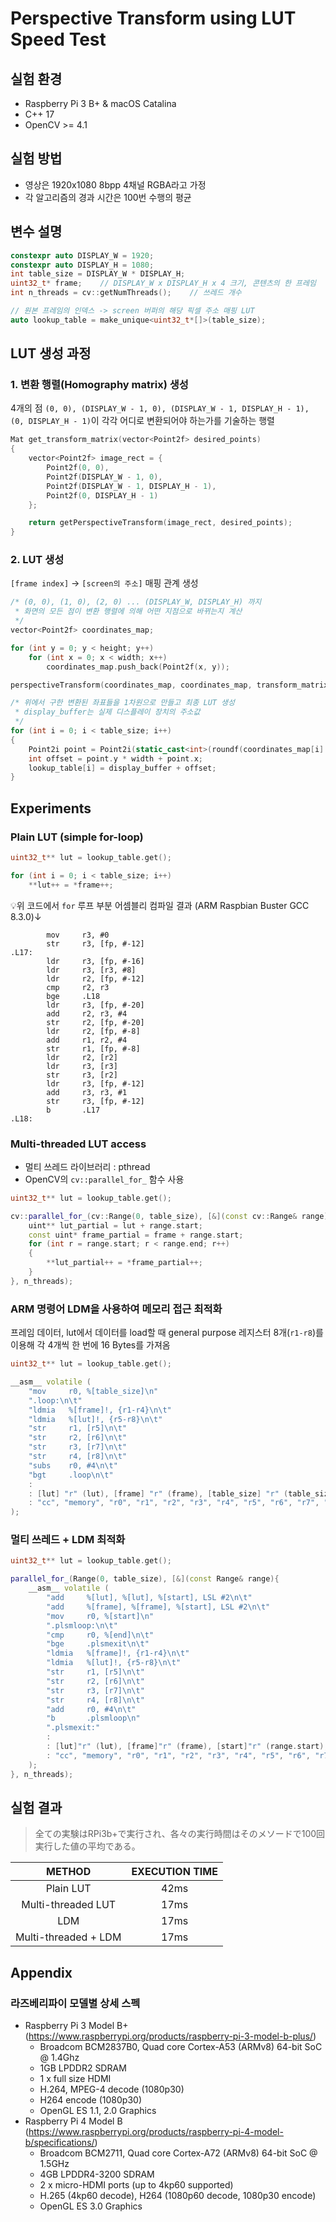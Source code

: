 # Perspective Transform using LUT Speed Test

## 실험 환경
- Raspberry Pi 3 B+ & macOS Catalina
- C++ 17
- OpenCV >= 4.1

## 실험 방법
- 영상은 1920x1080 8bpp 4채널 RGBA라고 가정
- 각 알고리즘의 경과 시간은 100번 수행의 평균

## 변수 설명
```C++
constexpr auto DISPLAY_W = 1920;
constexpr auto DISPLAY_H = 1080;
int table_size = DISPLAY_W * DISPLAY_H;
uint32_t* frame;    // DISPLAY_W x DISPLAY_H x 4 크기, 콘텐츠의 한 프레임
int n_threads = cv::getNumThreads();    // 쓰레드 개수

// 원본 프레임의 인덱스 -> screen 버퍼의 해당 픽셀 주소 매핑 LUT
auto lookup_table = make_unique<uint32_t*[]>(table_size);
```

## LUT 생성 과정

### 1. 변환 행렬(Homography matrix) 생성
4개의 점 `(0, 0), (DISPLAY_W - 1, 0), (DISPLAY_W - 1, DISPLAY_H - 1), (0, DISPLAY_H - 1)`이 각각 어디로 변환되어야 하는가를 기술하는 행렬
```C++
Mat get_transform_matrix(vector<Point2f> desired_points)
{
    vector<Point2f> image_rect = {
        Point2f(0, 0),
        Point2f(DISPLAY_W - 1, 0),
        Point2f(DISPLAY_W - 1, DISPLAY_H - 1),
        Point2f(0, DISPLAY_H - 1)
    };

    return getPerspectiveTransform(image_rect, desired_points);
}
```

### 2. LUT 생성
`[frame index]` -> `[screen의 주소]` 매핑 관계 생성
```C++
/* (0, 0), (1, 0), (2, 0) ... (DISPLAY_W, DISPLAY_H) 까지
 * 화면의 모든 점이 변환 행렬에 의해 어떤 지점으로 바뀌는지 계산
 */
vector<Point2f> coordinates_map;

for (int y = 0; y < height; y++)
    for (int x = 0; x < width; x++)
        coordinates_map.push_back(Point2f(x, y));

perspectiveTransform(coordinates_map, coordinates_map, transform_matrix);

/* 위에서 구한 변환된 좌표들을 1차원으로 만들고 최종 LUT 생성
 * display_buffer는 실제 디스플레이 장치의 주소값
 */
for (int i = 0; i < table_size; i++)
{
    Point2i point = Point2i(static_cast<int>(roundf(coordinates_map[i].x)), static_cast<int>(roundf(coordinates_map[i].y)));
    int offset = point.y * width + point.x;
    lookup_table[i] = display_buffer + offset;
}
```

## Experiments

### Plain LUT (simple for-loop)
```C++
uint32_t** lut = lookup_table.get();

for (int i = 0; i < table_size; i++)
    **lut++ = *frame++;
```
💡위 코드에서 `for` 루프 부분 어셈블리 컴파일 결과 (ARM Raspbian Buster GCC 8.3.0)↓
```ASM
        mov     r3, #0
        str     r3, [fp, #-12]
.L17:
        ldr     r3, [fp, #-16]
        ldr     r3, [r3, #8]
        ldr     r2, [fp, #-12]
        cmp     r2, r3
        bge     .L18
        ldr     r3, [fp, #-20]
        add     r2, r3, #4
        str     r2, [fp, #-20]
        ldr     r2, [fp, #-8]
        add     r1, r2, #4
        str     r1, [fp, #-8]
        ldr     r2, [r2]
        ldr     r3, [r3]
        str     r3, [r2]
        ldr     r3, [fp, #-12]
        add     r3, r3, #1
        str     r3, [fp, #-12]
        b       .L17
.L18:
```

### Multi-threaded LUT access
- 멀티 쓰레드 라이브러리 : pthread
- OpenCV의 `cv::parallel_for_` 함수 사용
```C++
uint32_t** lut = lookup_table.get();

cv::parallel_for_(cv::Range(0, table_size), [&](const cv::Range& range){
    uint** lut_partial = lut + range.start;
    const uint* frame_partial = frame + range.start;
    for (int r = range.start; r < range.end; r++)
    {
        **lut_partial++ = *frame_partial++;
    }
}, n_threads);
```

### ARM 명령어 LDM을 사용하여 메모리 접근 최적화
프레임 데이터, lut에서 데이터를 load할 때 general purpose 레지스터 8개(`r1-r8`)를 이용해 각 4개씩 한 번에 16 Bytes를 가져옴
```C++
uint32_t** lut = lookup_table.get();

__asm__ volatile (
    "mov     r0, %[table_size]\n"
    ".loop:\n\t"
    "ldmia   %[frame]!, {r1-r4}\n\t"
    "ldmia   %[lut]!, {r5-r8}\n\t"
    "str     r1, [r5]\n\t"
    "str     r2, [r6]\n\t"
    "str     r3, [r7]\n\t"
    "str     r4, [r8]\n\t"
    "subs    r0, #4\n\t"
    "bgt     .loop\n\t"
    :
    : [lut] "r" (lut), [frame] "r" (frame), [table_size] "r" (table_size)
    : "cc", "memory", "r0", "r1", "r2", "r3", "r4", "r5", "r6", "r7", "r8"
);
```

### 멀티 쓰레드 + LDM 최적화
```C++
uint32_t** lut = lookup_table.get();

parallel_for_(Range(0, table_size), [&](const Range& range){
    __asm__ volatile (
        "add     %[lut], %[lut], %[start], LSL #2\n\t"
        "add     %[frame], %[frame], %[start], LSL #2\n\t"
        "mov     r0, %[start]\n"
        ".plsmloop:\n\t"
        "cmp     r0, %[end]\n\t"
        "bge     .plsmexit\n\t"
        "ldmia   %[frame]!, {r1-r4}\n\t"
        "ldmia   %[lut]!, {r5-r8}\n\t"
        "str     r1, [r5]\n\t"
        "str     r2, [r6]\n\t"
        "str     r3, [r7]\n\t"
        "str     r4, [r8]\n\t"
        "add     r0, #4\n\t"
        "b       .plsmloop\n"
        ".plsmexit:"
        :
        : [lut]"r" (lut), [frame]"r" (frame), [start]"r" (range.start), [end]"r" (range.end)
        : "cc", "memory", "r0", "r1", "r2", "r3", "r4", "r5", "r6", "r7", "r8"
    );
}, n_threads);
```

## 실험 결과
> 全ての実験はRPi3b+で実行され、各々の実行時間はそのメソードで100回実行した値の平均である。

|        METHOD        | EXECUTION TIME |
|:--------------------:|:--------------:|
|       Plain LUT      |      42ms      |
|  Multi-threaded LUT  |      17ms      |
|          LDM         |      17ms      |
| Multi-threaded + LDM |      17ms      |

## Appendix
### 라즈베리파이 모델별 상세 스펙
- Raspberry Pi 3 Model B+ (<https://www.raspberrypi.org/products/raspberry-pi-3-model-b-plus/>)
    - Broadcom BCM2837B0, Quad core Cortex-A53 (ARMv8) 64-bit SoC @ 1.4Ghz
    - 1GB LPDDR2 SDRAM
    - 1 x full size HDMI
    - H.264, MPEG-4 decode (1080p30)
    - H264 encode (1080p30)
    - OpenGL ES 1.1, 2.0 Graphics
- Raspberry Pi 4 Model B (<https://www.raspberrypi.org/products/raspberry-pi-4-model-b/specifications/>)
    - Broadcom BCM2711, Quad core Cortex-A72 (ARMv8) 64-bit SoC @ 1.5GHz
    - 4GB LPDDR4-3200 SDRAM
    - 2 x micro-HDMI ports (up to 4kp60 supported)
    - H.265 (4kp60 decode), H264 (1080p60 decode, 1080p30 encode)
    - OpenGL ES 3.0 Graphics